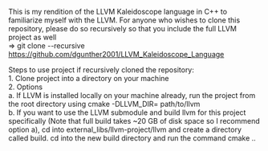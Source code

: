 This is my rendition of the LLVM Kaleidoscope language in C++ to familiarize myself with the LLVM.
For anyone who wishes to clone this repository, please do so recursively so that you include the full LLVM project as well <br>
=> git clone --recursive https://github.com/dgunther2001/LLVM_Kaleidoscope_Language

Steps to use project if recursively cloned the repository: <br>
    1. Clone project into a directory on your machine <br>
    2. Options <br>
        a. If LLVM is installed locally on your machine already, run the project from the root directory using cmake -DLLVM_DIR= path/to/llvm <br>
        b. If you want to use the LLVM submodule and build llvm for this project specifically (Note that full build takes ~20 GB of disk space so I recommend option a), cd into external_libs/llvm-project/llvm and create a directory called build. cd into the new build directory and run the command cmake .. <br>